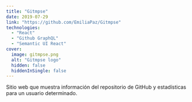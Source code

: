 ```yaml
---
title: "Gitmpse"
date: 2019-07-29
link: "https://github.com/EmiliaPaz/Gitmpse"
technologies:
  - "React"
  - "Github GraphQL"
  - "Semantic UI React"
cover:
  image: gitmpse.png
  alt: "Gitmpse logo"
  hidden: false
  hiddenInSingle: false
---
```


Sitio web que muestra información del repositorio de GitHub y estadísticas para un usuario determinado.

